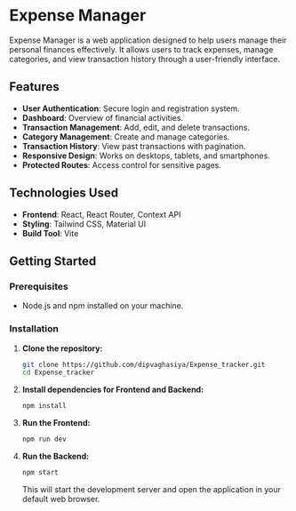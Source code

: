 # Expense Manager

Expense Manager is a web application designed to help users manage their personal finances effectively. It allows users to track expenses, manage categories, and view transaction history through a user-friendly interface.

## Features

- **User Authentication**: Secure login and registration system.
- **Dashboard**: Overview of financial activities.
- **Transaction Management**: Add, edit, and delete transactions.
- **Category Management**: Create and manage categories.
- **Transaction History**: View past transactions with pagination.
- **Responsive Design**: Works on desktops, tablets, and smartphones.
- **Protected Routes**: Access control for sensitive pages.

## Technologies Used

- **Frontend**: React, React Router, Context API
- **Styling**: Tailwind CSS, Material UI
- **Build Tool**: Vite

## Getting Started

### Prerequisites

- Node.js and npm installed on your machine.

### Installation

1. **Clone the repository:**

   ```bash
   git clone https://github.com/dipvaghasiya/Expense_tracker.git
   cd Expense_tracker
   ```

2. **Install dependencies for Frontend and Backend:**

   ```bash
   npm install
   ```

3. **Run the Frontend:**

   ```bash
   npm run dev
   ```

3. **Run the Backend:**

   ```bash
   npm start
   ```

   This will start the development server and open the application in your default web browser.